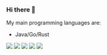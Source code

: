 ### Hi there 👋

<!--
**mikeygithub/mikeygithub** is a ✨ _special_ ✨ repository because its `README.md` (this file) appears on your GitHub profile.

Here are some ideas to get you started:

- 🔭 I’m currently working on ...
- 🌱 I’m currently learning ...
- 👯 I’m looking to collaborate on ...
- 🤔 I’m looking for help with ...
- 💬 Ask me about ...
- 📫 How to reach me: ...
- 😄 Pronouns: ...
- ⚡ Fun fact: ...
-->

My main programming languages are:

  - Java/Go/Rust
  
![](https://github-profile-summary-cards.vercel.app/api/cards/profile-details?username=mikeygithub&theme=github)
![](https://github-profile-summary-cards.vercel.app/api/cards/repos-per-language?username=mikeygithub&theme=github)
![](https://github-profile-summary-cards.vercel.app/api/cards/most-commit-language?username=mikeygithub&theme=github)
![](https://github-profile-summary-cards.vercel.app/api/cards/stats?username=mikeygithub&theme=github)
![](https://github-profile-summary-cards.vercel.app/api/cards/productive-time?username=mikeygithub&theme=github)
